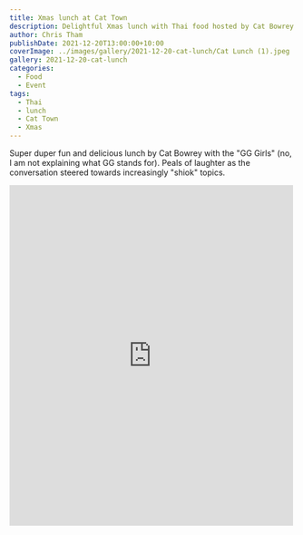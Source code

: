 ```yaml
---
title: Xmas lunch at Cat Town
description: Delightful Xmas lunch with Thai food hosted by Cat Bowrey
author: Chris Tham
publishDate: 2021-12-20T13:00:00+10:00
coverImage: ../images/gallery/2021-12-20-cat-lunch/Cat Lunch (1).jpeg
gallery: 2021-12-20-cat-lunch
categories:
  - Food
  - Event
tags:
  - Thai
  - lunch
  - Cat Town
  - Xmas
---
```

Super duper fun and delicious lunch by Cat Bowrey with the "GG Girls" (no, I am not explaining what GG stands for). Peals of laughter as the conversation steered towards increasingly "shiok" topics.

<iframe src="https://www.facebook.com/plugins/post.php?href=https%3A%2F%2Fwww.facebook.com%2Fchris1.tham%2Fposts%2Fpfbid02rw52is3ZVDjP2PP9Y3VTYUPm8FPHsjbHzjHT8hGffcJhtDnRQhAWCfRYStufPC6zl&show_text=true&width=500" width="500" height="601" style="border:none;overflow:hidden" scrolling="no" frameborder="0" allowfullscreen="true" allow="autoplay; clipboard-write; encrypted-media; picture-in-picture; web-share"></iframe>
